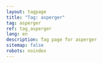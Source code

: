 ```yaml
---
layout: tagpage
title: "Tag: asperger"
tag: asperger
ref: tag_asperger
lang: en
description: Tag page for asperger
sitemap: false
robots: noindex
---
```


